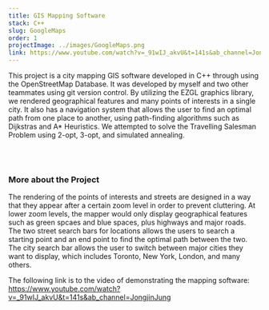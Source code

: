 ```yaml
---
title: GIS Mapping Software
stack: C++
slug: GoogleMaps
order: 1
projectImage: ../images/GoogleMaps.png
link: https://www.youtube.com/watch?v=_91wIJ_akvU&t=141s&ab_channel=JongjinJung
---
```


This project is a city mapping GIS software developed in C++ through using the OpenStreetMap Database. It was developed by myself and two other teammates using git version control. By utilizing the EZGL graphics library, we rendered geographical features and many points of interests in a single city. It also has a navigation system that allows the user to find an optimal path from one place to another, using path-finding algorithms such as Dijkstras and A* Heuristics. We attempted to solve the Travelling Salesman Problem using 2-opt, 3-opt, and simulated annealing.

<br/><br/>

### More about the Project

The rendering of the points of interests and streets are designed in a way that they appear after a certain zoom level in order to prevent cluttering. At lower zoom levels, the mapper would only display geographical features such as green spcaes and blue spaces, plus highways and major roads. The two street search bars for locations allows the users to search a starting point and an end point to find the optimal path between the two. The city search bar allows the user to switch between major cities they want to display, which includes Toronto, New York, London, and many others. 

The following link is to the video of demonstrating the mapping software: https://www.youtube.com/watch?v=_91wIJ_akvU&t=141s&ab_channel=JongjinJung